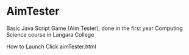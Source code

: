 # AimTester
Basic Java Script Game (Aim Tester), done in the first year Computing Science course in Langara College

How to Launch
  Click aimTester.html
